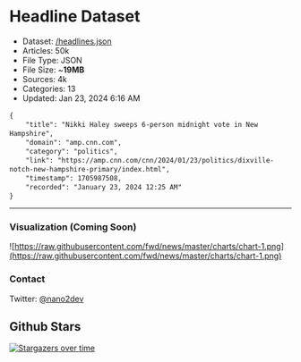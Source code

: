 # Headline Dataset

- Dataset: [/headlines.json](https://raw.githubusercontent.com/fwd/news/master/headlines.json) 
- Articles: 50k
- File Type: JSON
- File Size: ~**19MB**
- Sources: 4k
- Categories: 13
- Updated: Jan 23, 2024 6:16 AM

```
{
    "title": "Nikki Haley sweeps 6-person midnight vote in New Hampshire",
    "domain": "amp.cnn.com",
    "category": "politics",
    "link": "https://amp.cnn.com/cnn/2024/01/23/politics/dixville-notch-new-hampshire-primary/index.html",
    "timestamp": 1705987508,
    "recorded": "January 23, 2024 12:25 AM"
}
```

---

### Visualization (Coming Soon)

![https://raw.githubusercontent.com/fwd/news/master/charts/chart-1.png](https://raw.githubusercontent.com/fwd/news/master/charts/chart-1.png)

### Contact 

Twitter: [@nano2dev](https://twitter.com/nano2dev)

## Github Stars

[![Stargazers over time](https://starchart.cc/fwd/news.svg)](https://starchart.cc/fwd/news)
